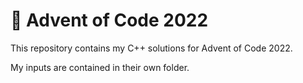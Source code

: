 # 🎄 Advent of Code 2022

This repository contains my C++ solutions for Advent of Code 2022.

My inputs are contained in their own folder.